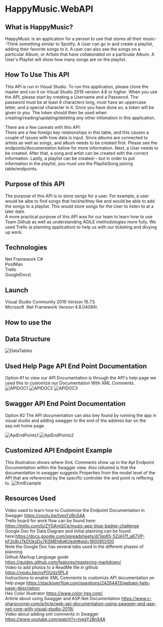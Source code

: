 # HappyMusic.WebAPI
## What is HappyMusic?
HappyMusic is an application for a person to use that stores all their music--Think something similar to Spotify. A User can go in and create a playlist, adding their favorite songs to it. A user can also see the songs on a particular Album, or Artists that have collaborated on a particular Album. A User's Playlist will show how many songs are on the playlist. 

## How To Use This API
This API is run in Visual Studio. To run this application, please clone the master and run it on Visual Studio 2019 version 4.8 or higher. When you use the API, please start by creating a Username and a Password. The password must be at least 6 characters long, must have an uppercase letter, and a special character in it. Once you have done so, a token will be given to you. The token should then be used when creating/reading/updating/deleting any other infomation in this application.

There are a few caveats with this API:\
There are a few foreign key relationships in this table, and this causes a couple of issues with how data is input. Since albums are connected to artists as well as songs, and album needs to be created first. Please see the endpoints/documentation below for more information.  Next, a User needs to be created. After that, a song and artist can be created with the correct information. Lastly, a playlist can be created-- but in order to put information in the playlist, you must use the PlaylistSong joining table/endpoints. 

## Purpose of this API
The purpose of this API is to store songs for a user. For example, a user would be albe to find songs that he/she/they like and would be able to add the songs to a playlist. This would store songs for the User to listen to at a later date. \
A more practical purpose of this API was for our team to learn how to use Team Github as well as understanding AGILE methodologies more fully. We used Trello (a planning application) to help us with our ticketing and divying up work. 

## Technologies 
Net Framework C#\
PostMan\
Trello\
GoogleDocs\

## Launch
Visual Studio Community 2019 Version 16.7.5\
Microsoft .Net Framework Version 4.8.04084\
## How to use the 
## Data Structure
 ![DataTables](/Images/DataTables.png)
## Used Help Page API End Point Documentation
Option #1 to view our API Documentation is through the API's help page we used this to customize our Documentation With XML Comments. 
![APIDOC1](/Images/APIDOC1.png)
![APIDOC2](/Images/APIDOC2.png)
![APIDOC3](/Images/APIDOC3.png)
## Swagger API End Point Documentation
Option #2 The API documentation can also bey found by running the app in visual studio and adding swagger to the end of the address bar on the asp.net home page.

 ![ApiEndPoints1](/Images/ApiEndPoints1.png)
 ![ApiEndPoints2](/Images/ApiEndPoints2.png)
 ## Customized API Endpoint Example
 This illustration shows where XmL Comments show up in the ApI Endpoint Documentation within the Swagger view. Also isllusted is that the documentation in swagger suggests Properties from the model level of the API that are referenced by the specific controller the end point is reffering to.
 ![XmlExample](/Images/XmlExample.png)
 
## Resources Used
Video used to learn how to Customize the Endpoint Documentation in Swagger https://youtu.be/tyesYzBnS4A  
Trello board for work flow can be found here: https://trello.com/b/ZYGAmQCe/music-app-blue-badge-challenge  
Google Doc for Data Diagram and initial planning can be found here:https://docs.google.com/spreadsheets/d/1sp65-SZqH7f_a67VP-kF2s9rJ7kDOkzDy7KSMEh8qKI/edit#gid=1800955100  
Note the Google Doc has several tabs used in the different phases of planning  \
Github Markup Language guide https://guides.github.com/features/mastering-markdown/  
Video to add photos to a ReadMe file in github https://youtu.be/nvPOUdz5PL4  
Instructions to enable XML Comments to customize API documentation on help page https://stackoverflow.com/questions/24284413/webapi-help-page-description  
Hex Color illustrator https://www.color-hex.com/  
Article about using Swagger and ASP.Net Documentation https://www.c-sharpcorner.com/article/web-api-documentation-using-swagger-and-asp-net-core-with-visual-studio-2019/  
Video about adding xml comments in Swagger https://www.youtube.com/watch?v=tyesYzBnS4A  

